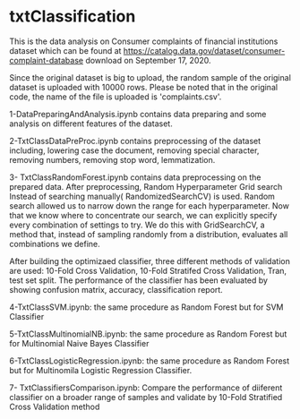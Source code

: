 # txtClassification
This is the data analysis on Consumer complaints of financial institutions dataset which can be found at 
https://catalog.data.gov/dataset/consumer-complaint-database download on September 17, 2020.

Since the original dataset is big to upload, the random sample of the original dataset is uploaded with 10000 rows.
Please be noted that in the original code, the name of the file is uploaded is 'complaints.csv'. 

 
1-DataPreparingAndAnalysis.ipynb contains data preparing and some analysis on different features of the dataset.

2-TxtClassDataPreProc.ipynb contains preprocessing of the dataset including, lowering case the document, removing special character, removing numbers, removing stop word, lemmatization.

3- TxtClassRandomForest.ipynb contains data preprocessing on the prepared data. After preprocessing, Random Hyperparameter Grid search Instead of searching manually( RandomizedSearchCV) is used. Random search allowed us to narrow down the range for each hyperparameter. Now that we know where to concentrate our search, we can explicitly specify every combination of settings to try. We do this with GridSearchCV, a method that, instead of sampling randomly from a distribution, evaluates all combinations we define. 

After building the optimizaed classifier, three different methods of validation are used: 10-Fold Cross Validation, 10-Fold Stratifed Cross Validation, Tran, test set split.
The performance of the classifier has been evaluated by showing confusion matrix, accuracy, classification report.

4-TxtClassSVM.ipynb: the same procedure as Random Forest but for SVM Classifier

5-TxtClassMultinomialNB.ipynb: the same procedure as Random Forest but for Multinomial Naive Bayes Classifier

6-TxtClassLogisticRegression.ipynb: the same procedure as Random Forest but for Multinomila Logistic Regression Classifier.

7- TxtClassifiersComparison.ipynb: Compare the performance of diiferent classifier on a broader range of samples and validate by 10-Fold Stratified Cross Validation method
